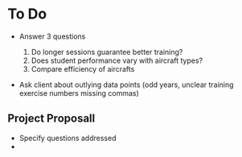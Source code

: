 # To Do
- Answer 3 questions
  1. Do longer sessions guarantee better training?
  2. Does student performance vary with aircraft types?
  3. Compare efficiency of aircrafts
  
- Ask client about outlying data points (odd years, unclear training exercise numbers missing commas)

## Project Proposall
- Specify questions addressed
- 
